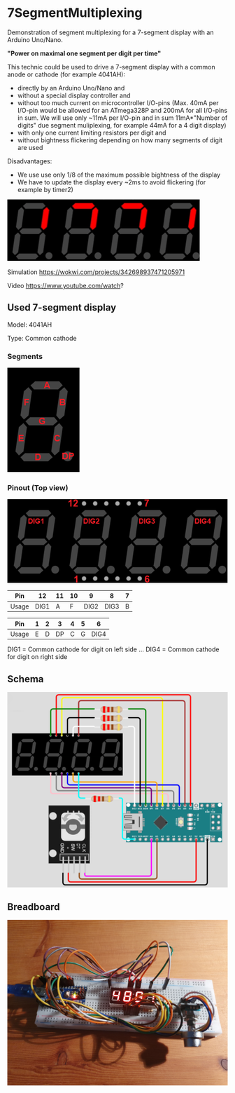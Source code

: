 # 7SegmentMultiplexing
Demonstration of segment multiplexing for a 7-segment display with an Arduino Uno/Nano.

**"Power on maximal one segment per digit per time"**

This technic could be used to drive a 7-segment display with a common anode or cathode (for example 4041AH):
- directly by an Arduino Uno/Nano and
- without a special display controller and 
- without too much current on microcontroller I/O-pins 
   (Max. 40mA per I/O-pin would be allowed for an ATmega328P and 200mA for all I/O-pins in sum.
   We will use only ~11mA per I/O-pin and in sum 11mA*"Number of digits" due segment muliplexing, for example 44mA for a 4 digit display)
- with only one current limiting resistors per digit and
- without bightness flickering depending on how many segments of digit are used

Disadvantages:
- We use use only 1/8 of the maximum possible bightness of the display
- We have to update the display every ~2ms to avoid flickering (for example by timer2)

![captured display sequence](/assets/images/Capture.gif) 

Simulation https://wokwi.com/projects/342698937471205971

Video https://www.youtube.com/watch?

## Used 7-segment display
Model: 4041AH

Type: Common cathode

### Segments
![segments](/assets/images/segments.png)

### Pinout (Top view)

![View from top](/assets/images/viewFromTop.png)

| Pin | 12 | 11 | 10 | 9 | 8 | 7 |
| --- | --- | --- | --- | --- | --- | --- |
| Usage | DIG1 | A | F | DIG2 | DIG3 | B |

| Pin | 1  | 2  | 3 | 4 | 5 | 6 |
| --- | --- | --- | --- | --- | --- | --- |
| Usage | E | D | DP | C | G | DIG4 |


DIG1 = Common cathode for digit on left side
...
DIG4 = Common cathode for digit on right side

## Schema
![schema](/assets/images/schema.png)

## Breadboard
![Breadboard](/assets/images/Breadboard.jpg) 
